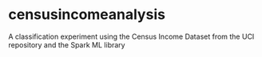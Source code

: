 # censusincomeanalysis
A classification experiment using the Census Income Dataset from the UCI repository and the Spark ML library
